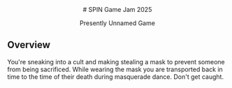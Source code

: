 <div align="center">
# SPIN Game Jam 2025

Presently Unnamed Game
</div>

## Overview

You're sneaking into a cult and making stealing a mask to prevent someone from being sacrificed. While wearing the mask you are transported back in time to the time of their death during masquerade dance. Don't get caught.
